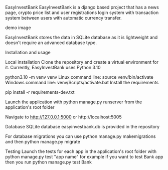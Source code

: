EasyInvestBank
EasyInvestBank is a django based project that has a news page, crypto price list and user registrations login system with transaction system
between users with automatic currency transfer.

demo image

EasyInvestBank stores the data in SQLite database as it is lightweight and doesn't require an advanced database type.


Installation and usage


Local installation
Clone the repository and create a virtual environment for it. Currently, EasyInvestBank uses Python 3.10

python3.10 -m venv venv
Linux command line: source venv/bin/activate
Windows command line: venv/Scripts/activate.bat
Install the requirements

pip install -r requirements-dev.txt

Launch the application with python manage.py runserver from the application's root folder

Navigate to http://127.0.0.1:5000 or http://localhost:5005


Database
SQLite database easyinvestbank.db is provided in the repository

For database migrations you can use python manage.py makemigrations and then python manage.py migrate


Testing
Launch the tests for each app in the application's root folder with python manage.py test "app name"
for example if you want to test Bank app then you run python manage.py test Bank